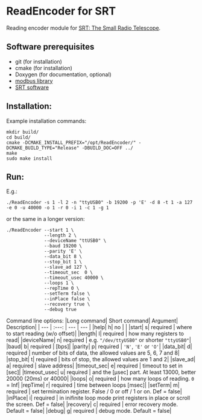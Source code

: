 # ReadEncoder for SRT
Reading encoder module for [SRT: The Small Radio Telescope](https://www.haystack.mit.edu/haystack-public-outreach/srt-the-small-radio-telescope-for-education/).


## Software prerequisites
* git (for installation)
* cmake (for installation)
* Doxygen (for documentation, optional)
* [modbus library](https://github.com/stephane/libmodbus)
* [SRT software](https://www.haystack.mit.edu/haystack-public-outreach/srt-the-small-radio-telescope-for-education/)

## Installation:
Example installation commands:
```
mkdir build/
cd build/
cmake -DCMAKE_INSTALL_PREFIX="/opt/ReadEncoder/" -DCMAKE_BUILD_TYPE="Release" -DBUILD_DOC=OFF ../
make
sudo make install
```

## Run:
E.g.:
```
./ReadEncoder -s 1 -l 2 -n "ttyUSB0" -b 19200 -p 'E' -d 8 -t 1 -a 127 -e 0 -u 40000 -o 1 -r 0 -i 1 -c 1 -g 1
```
or the same in a longer version:
```
./ReadEncoder --start 1 \
              --length 2 \
              --deviceName "ttUSB0" \
              --baud 19200 \
              --parity 'E' \
              --data_bit 8 \
              --stop_bit 1 \
              --slave_ad 127 \
              --timeout_sec  0 \
              --timeout_usec 40000 \
              --loops 1 \
              --repTime 0 \
              --setTerm false \
              --inPlace false \
              --recovery true \
              --debug true
```

Command line options:
|Long command| Short command| Argument| Description|
| --- | :---: | --- | --- |
|help|         h| no       | |
|start|        s| required | where to start reading (w/o offset)|
|length|       l| required | how many registers to read|
|deviceName|   n| required | e.g. `"/dev/ttyUSB0"` or shorter `"ttyUSB0"`|
|baud|         b| required | [bps]|
|parity|       p| required | `'N'`, `'E'` or `'O'`|
|data_bit|     d| required | number of bits of data, the allowed values are 5, 6, 7 and 8|
|stop_bit|     t| required | bits of stop, the allowed values are 1 and 2|
|slave_ad|     a| required | slave address|
|timeout_sec|  e| required | timeout to set in [sec]|
|timeout_usec| u| required | and the [μsec] part. At least 13000, better 20000 (20ms) or 40000|
|loops|        o| required | how many loops of reading. `0` = Inf|
|repTime|      r| required | time between loops [msec]|
|setTerm|      m| required | set termination register. False / 0 or off / 1 or on. Def = false|
|inPlace|      i| required | in inifinite loop mode print registers in place or scroll the screen. Def = false|
|recovery|     c| required | error recovery mode. Default = false|
|debug|        g| required | debug mode. Default = false|
